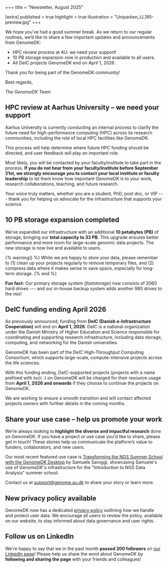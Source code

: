 +++
title = "Newsletter, August 2025"

[extra]
published = true
highlight = true
illustration = "Uniparken_IJ_195-preview.jpg"
+++

We hope you’ve had a good summer break. As we return to our regular routines, we’d like to share a few important updates and announcements from GenomeDK:

* HPC review process at AU: we need your support!
* 10 PB storage expansion now in production and available to all users.
* All DeIC projects GenomeDK end on April 1, 2026.

Thank you for being part of the GenomeDK community!

Best regards,

_The GenomeDK Team_

<!-- more -->

## HPC review at Aarhus University – we need your support

Aarhus University is currently conducting an internal process to clarify the future need for high-performance computing (HPC) across its research communities, including the role of local HPC facilities like GenomeDK.

This process will help determine where future HPC funding should be directed, and user feedback will play an important role.

Most likely, you will be contacted by your faculty/institute to take part in the process. **If you do not hear from your faculty/institute before September 21st, we strongly encourage you to contact your local institute or faculty leadership** to let them know how important GenomeDK is to your work, research collaborations, teaching, and future research.

Your voice truly matters, whether you are a student, PhD, post doc, or VIP --- thank you for helping us advocate for the infrastructure that supports your science.

## 10 PB storage expansion completed

We’ve expanded our infrastructure with an additional **10 petabytes (PB)** of storage, bringing our **total capacity to 33 PB**. This upgrade ensures better performance and more room for large-scale genomic data projects. The new storage is now live and available to users.

{% warning() %}
While we are happy to store your data, please remember to (1) clean up your projects regularly to remove temporary files, and (2) compress data where it makes sense to save space, especially for long-term storage.
{% end %}

**Fun fact:** Our primary storage system (*faststorage*) now consists of 2060 hard drives --- and our in-house backup system adds another 980 drives to the mix!

## DeIC funding ending April 2026

As previously announced, funding from **DeIC (Danish e-Infrastructure Cooperation)** will end on **April 1, 2026**. DeIC is a national organization under the Danish Ministry of Higher Education and Science responsible for coordinating and supporting research infrastructure, including data storage, computing, and networking for the Danish universities.

GenomeDK has been part of the DeIC High-Throughput Computing Consortium, which supports large-scale, compute-intensive projects across the life sciences.

With this funding ending, DeIC-supported projects (projects with a name prefixed with `DeIC-`) on GenomeDK will be charged for their resource usage from **April 1, 2026 and onwards** if they choose to continue the projects on GenomeDK.

We are working to ensure a smooth transition and will contact affected projects owners with further details in the coming months.

## Share your use case – help us promote your work

We’re always looking to **highlight the diverse and impactful research** done on GenomeDK. If you have a project or use case you'd like to share, please get in touch! These stories help us communicate the platform’s value to funders, collaborators, and new users.

Our most recent featured use case is [Transforming the NGS Summer School with the GenomeDK Desktop](https://genome.au.dk/news/ngs-course-use-case/) by Samuele Saroggi, showcasing Samuele's use of GenomeDK's infrastructure for the "Introduction to NGS Data Analysis" summer school.

Contact us at [support@genome.au.dk](mailto:support@genome.au.dk) to share your story or learn more.

## New privacy policy available

GenomeDK now has a dedicated [privacy policy](@/privacy.md) outlining how we handle and protect user data. We encourage all users to review the policy, available on our website, to stay informed about data governance and user rights.

## Follow us on LinkedIn

We're happy to say that we in the past month **passed 200 followers** on [our LinkedIn page](https://www.linkedin.com/company/genomedk)! Please help us share the word about GenomeDK by **following and sharing the page** with your friends and colleagues!
